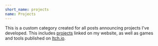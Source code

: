 ```yaml
---
short_name: projects
name: Projects
---
```

This is a custom category created for all posts announcing projects I've developed. This includes [projects](https://fnmckee.com/projects.html) linked on my website, as well as games and tools published on [Itch.io](https://tank-games.itch.io).